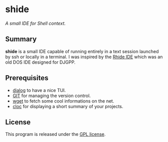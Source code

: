 # shide

*A small IDE for Shell context.*


## Summary

**shide** is a small IDE capable of running entirely in a text session launched by ssh or locally in a terminal.
I was inspired by the [Rhide IDE](https://github.com/qunying/rhide) which was an old DOS IDE designed for DJGPP. 

## Prerequisites

* [dialog](https://invisible-island.net/dialog/) to have a nice TUI.
* [GIT](https://git-scm.com/) for managing the version control.
* [wget](https://www.gnu.org/software/wget/) to fetch some cool informations on the net.
* [cloc](https://github.com/AlDanial/cloc) for displaying a short summary of your projects.

## License

This program is released under the [GPL license](https://raw.githubusercontent.com/jplozf/shide/refs/heads/main/gnu-gpl-v3.0.md).

